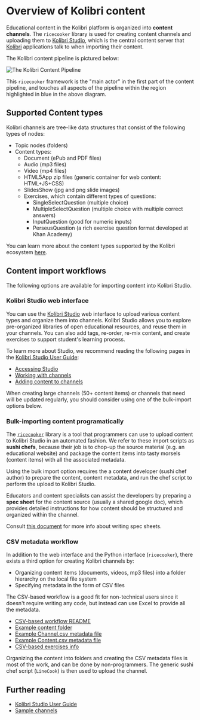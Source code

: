 Overview of Kolibri content
===========================
Educational content in the Kolibri platform is organized into **content channels**.
The `ricecooker` library is used for creating content channels and uploading them
to [Kolibri Studio](https://studio.learningequality.org/), which is the central
content server that [Kolibri](http://learningequality.org/kolibri/) applications
talk to when importing their content.

The Kolibri content pipeline is pictured below:

![The Kolibri Content Pipeline](../figures/content_pipeline_diagram.png)

This `ricecooker` framework is the "main actor" in the first part of the content
pipeline, and touches all aspects of the pipeline within the region highlighted
in blue in the above diagram.


Supported Content types
-----------------------
Kolibri channels are tree-like data structures that consist of the following types
of nodes:

  - Topic nodes (folders)
  - Content types:
    - Document (ePub and PDF files)
    - Audio (mp3 files)
    - Video (mp4 files)
    - HTML5App zip files (generic container for web content: HTML+JS+CSS)
    - SlidesShow (jpg and png slide images)
    - Exercises, which contain different types of questions:
      - SingleSelectQuestion (multiple choice)
      - MultipleSelectQuestion (multiple choice with multiple correct answers)
      - InputQuestion (good for numeric inputs)
      - PerseusQuestion (a rich exercise question format developed at Khan Academy)

You can learn more about the content types supported by the Kolibri ecosystem
[here](./content_types.md).



Content import workflows
------------------------
The following options are available for importing content into Kolibri Studio.


### Kolibri Studio web interface
You can use the [Kolibri Studio](https://studio.learningequality.org/) web interface
to upload various content types and organize them into channels. Kolibri Studio
allows you to explore pre-organized libraries of open educational resources,
and reuse them in your channels. You can also add tags, re-order, re-mix content,
and create exercises to support student's learning process.

To learn more about Studio, we recommend reading the following pages in the
[Kolibri Studio User Guide](http://kolibri-studio.readthedocs.io/en/latest/):
  - [Accessing Studio](http://kolibri-studio.readthedocs.io/en/latest/access_studio.html)
  - [Working with channels](http://kolibri-studio.readthedocs.io/en/latest/working_channels.html)
  - [Adding content to channels](http://kolibri-studio.readthedocs.io/en/latest/add_content.html)

When creating large channels (50+ content items) or channels that need will be
updated regularly, you should consider using one of the bulk-import options below.



### Bulk-importing content programatically
The [`ricecooker`](https://github.com/learningequality/ricecooker) library is a
tool that programmers can use to upload content to Kolibri Studio in an automated
fashion. We refer to these import scripts as **sushi chefs**, because their job
is to chop-up the source material (e.g. an educational website) and package the
content items into tasty morsels (content items) with all the associated metadata.

Using the bulk import option requires the a content developer (sushi chef author)
to prepare the content, content metadata, and run the chef script to perform the
upload to Kolibri Studio.

Educators and content specialists can assist the developers by preparing a **spec sheet**
for the content source (usually a shared google doc), which provides detailed
instructions for how content should be structured and organized within the channel.

Consult [this document](https://docs.google.com/document/d/1slwoNT90Wqu0Rr8MJMAEsA-9LWLRvSeOgdg9u7HrZB8/edit?usp=sharing)
for more info about writing spec sheets.



### CSV metadata workflow
In addition to the web interface and the Python interface (`ricecooker`), there
exists a third option for creating Kolibri channels by:
  - Organizing content items (documents, videos, mp3 files) into a folder hierarchy
    on the local file system
  - Specifying metadata in the form of CSV files
    
The CSV-based workflow is a good fit for non-technical users since it doesn't 
require writing any code, but instead can use Excel to provide all the metadata.

  - [CSV-based workflow README](https://github.com/learningequality/sample-channels/tree/master/channels/csv_channel)
  - [Example content folder](https://github.com/learningequality/sample-channels/tree/master/channels/csv_exercises/content)
  - [Example Channel.csv metadata file](https://github.com/learningequality/sample-channels/blob/master/channels/csv_channel/content/Channel.csv)
  - [Example Content.csv metadata file](https://github.com/learningequality/sample-channels/blob/master/channels/csv_channel/content/Content.csv)
  - [CSV-based exercises info](https://github.com/learningequality/sample-channels/tree/master/channels/csv_exercises)

Organizing the content into folders and creating the CSV metadata files is most
of the work, and can be done by non-programmers.
The generic sushi chef script (`LineCook`) is then used to upload the channel.




Further reading
---------------

  - [Kolibri Studio User Guide](http://kolibri-studio.readthedocs.io/en/latest/index.html)
  - [Sample channels](https://github.com/learningequality/sample-channels)

